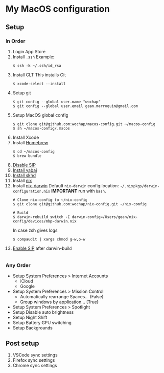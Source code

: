 # My MacOS configuration

## Setup

### In Order

1. Login App Store
1. Install `.ssh`
    Example:
    ```
    $ ssh -k ~/.ssh/id_rsa
    ```
1. Install CLT
    This installs Git
    ```
    $ xcode-select --install
    ```
1. Setup git
    ```
    $ git config --global user.name "wochap"
    $ git config --global user.email gean.marroquin@gmail.com
    ```
1. Setup MacOS global config
    ```
    $ git clone git@github.com:wochap/macos-config.git ~/macos-config
    $ sh ~/macos-config/.macos
    ```
1. Install Xcode
1. Install [Homebrew](https://brew.sh)
    ```
    $ cd ~/macos-config
    $ brew bundle
    ```
1. [Disable SIP](https://github.com/koekeishiya/yabai/wiki/Disabling-System-Integrity-Protection)
1. [Install yabai](https://github.com/koekeishiya/yabai/wiki/Installing-yabai-(latest-release))
1. [Install skhd](https://github.com/koekeishiya/skhd)
1. Install [nix](https://nixos.org/download.html)
1. Install [nix-darwin](https://github.com/LnL7/nix-darwin)
    Default `nix-darwin` config location: `~/.nixpkgs/darwin-configuration.nix`
    **IMPORTANT** run with `bash`.
    ```
    # Clone nix-config to ~/nix-config
    $ git clone git@github.com:wochap/nix-config.git ~/nix-config

    # Build
    $ darwin-rebuild switch -I darwin-config=/Users/gean/nix-config/devices/mbp-darwin.nix
    ```
    In case zsh gives logs
    ```
    $ compaudit | xargs chmod g-w,o-w
1. [Enable SIP](https://github.com/koekeishiya/yabai/wiki/Disabling-System-Integrity-Protection) after darwin-build
    ```

### Any Order

* Setup System Preferences > Internet Accounts
  - iCloud
  - Google
* Setup System Preferences > Mission Control
  - Automatically rearrange Spaces... (False)
  - Group windows by application... (True)
* Setup System Preferences >  Spotlight
* Setup Disable auto brightness
* Setup Night Shift
* Setup Battery GPU switching
* Setup Backgrounds

## Post setup

1. VSCode sync settings
1. Firefox sync settings
1. Chrome sync settings
